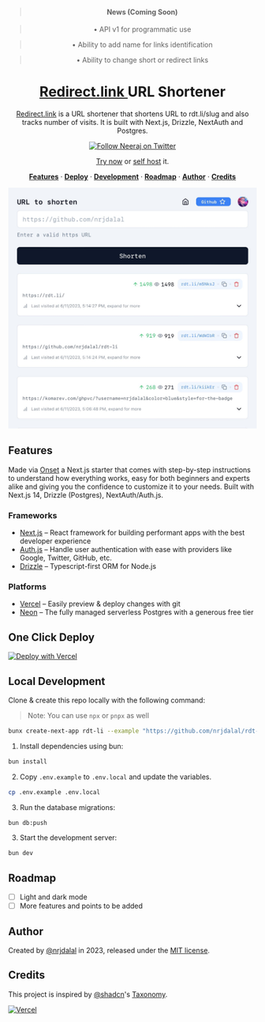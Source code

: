 <blockquote align="center"><h4>News (Coming Soon)</h4></blockquote>
<blockquote align="center"> • API v1 for programmatic use </blockquote>
<blockquote align="center"> • Ability to add name for links identification </blockquote>
<blockquote align="center"> • Ability to change short or redirect links </blockquote>

<a href="https://nextjs.org">
  <h1 align="center">
   <a href="https://rdt.li/m5NksJ" tardet="_blank">
    Redirect.link
   </a>
   URL Shortener
  </h1>
</a>

<p align="center">
  <a href="https://rdt.li/m5NksJ" tardet="_blank">Redirect.link</a> is a URL shortener that shortens URL to rdt.li/slug and also tracks number of visits. It is built with Next.js, Drizzle, NextAuth and Postgres.
</p>

<p align="center">
  <a href="https://rdt.li/lNB90I">
    <img src="https://img.shields.io/twitter/follow/nrjdalal_com?style=flat&label=nrjdalal_com&logo=twitter&color=0bf&logoColor=fff" alt="Follow Neeraj on Twitter" />
  </a>
</p>

<p align="center"><a href="https://rdt.li/m5NksJ" tardet="_blank">Try now</a> or <a href="#installation">self host</a> it.</p>

<p align="center">
  <a href="#features"><strong>Features</strong></a> ·
  <a href="#one-click-deploy"><strong>Deploy</strong></a> ·
  <a href="#local-development"><strong>Development</strong></a> ·
  <a href="#roadmap"><strong>Roadmap</strong></a> ·
  <a href="#author"><strong>Author</strong></a> ·
  <a href="#credits"><strong>Credits</strong></a>
</p>

[![](/public/demo.jpeg)](https://rdt.li/m5NksJ)

<!-- About: An open source Next.js bare starter with step-by-step instructions if required. Built with Next.js 14, Drizzle (Postgres), NextAuth/Auth.js. -->
<!-- Keywords: drizzle neondb nextauthjs nextjs postgres shadcn tailwindcss typescript vercel -->

## Features

Made via [Onset](https://onset.vercel.app) a Next.js starter that comes with step-by-step instructions to understand how everything works, easy for both beginners and experts alike and giving you the confidence to customize it to your needs. Built with Next.js 14, Drizzle (Postgres), NextAuth/Auth.js.

### Frameworks

- [Next.js](https://nextjs.org/) – React framework for building performant apps with the best developer experience
- [Auth.js](https://authjs.dev/) – Handle user authentication with ease with providers like Google, Twitter, GitHub, etc.
- [Drizzle](https://orm.drizzle.team/) – Typescript-first ORM for Node.js

### Platforms

- [Vercel](https://vercel.com/) – Easily preview & deploy changes with git
- [Neon](https://neon.tech/) – The fully managed serverless Postgres with a generous free tier

## One Click Deploy

[![Deploy with Vercel](https://vercel.com/button)](https://vercel.com/new/clone?repository-url=https%3A%2F%2Fgithub.com%2Fnrjdalal%2Frdt-li)

## Local Development

Clone & create this repo locally with the following command:

> Note: You can use `npx` or `pnpx` as well

```bash
bunx create-next-app rdt-li --example "https://github.com/nrjdalal/rdt-li"
```

1. Install dependencies using bun:

```sh
bun install
```

2. Copy `.env.example` to `.env.local` and update the variables.

```sh
cp .env.example .env.local
```

3. Run the database migrations:

```sh
bun db:push
```

3. Start the development server:

```sh
bun dev
```

## Roadmap

- [ ] Light and dark mode
- [ ] More features and points to be added

## Author

Created by [@nrjdalal](https://twitter.com/nrjdalal_com) in 2023, released under the [MIT license](https://github.com/nrjdalal/onset/blob/main/LICENSE.md).

## Credits

This project is inspired by [@shadcn](https://twitter.com/shadcn)'s [Taxonomy](https://github.com/shadcn-ui/taxonomy).

[![Vercel](https://images.ctfassets.net/e5382hct74si/78Olo8EZRdUlcDUFQvnzG7/fa4cdb6dc04c40fceac194134788a0e2/1618983297-powered-by-vercel.svg)](https://vercel.com)
